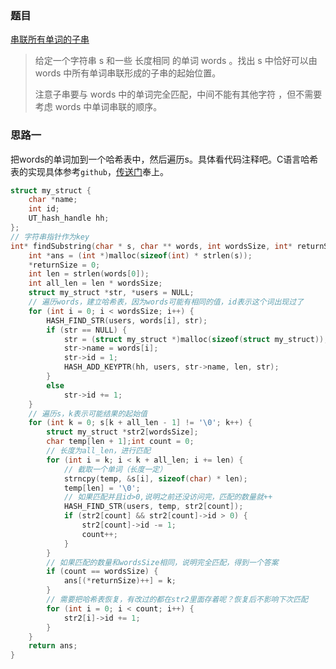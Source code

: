 ### 题目

[串联所有单词的子串](https://leetcode-cn.com/problems/substring-with-concatenation-of-all-words/)

>给定一个字符串 s 和一些 长度相同 的单词 words 。找出 s 中恰好可以由 words 中所有单词串联形成的子串的起始位置。
>
>注意子串要与 words 中的单词完全匹配，中间不能有其他字符 ，但不需要考虑 words 中单词串联的顺序。
>

### 思路一

把words的单词加到一个哈希表中，然后遍历s。具体看代码注释吧。C语言哈希表的实现具体参考`github`，[传送门](https://github.com/troydhanson/uthash)奉上。

```c
struct my_struct {
    char *name;
    int id;
    UT_hash_handle hh;
};
// 字符串指针作为key
int* findSubstring(char * s, char ** words, int wordsSize, int* returnSize){
    int *ans = (int *)malloc(sizeof(int) * strlen(s));
    *returnSize = 0;
    int len = strlen(words[0]);
    int all_len = len * wordsSize;
    struct my_struct *str, *users = NULL;
    // 遍历words，建立哈希表，因为words可能有相同的值，id表示这个词出现过了
    for (int i = 0; i < wordsSize; i++) {
        HASH_FIND_STR(users, words[i], str);
        if (str == NULL) {
            str = (struct my_struct *)malloc(sizeof(struct my_struct));
            str->name = words[i];
            str->id = 1;
            HASH_ADD_KEYPTR(hh, users, str->name, len, str);
        }
        else
            str->id += 1;
    }
    // 遍历s，k表示可能结果的起始值
    for (int k = 0; s[k + all_len - 1] != '\0'; k++) {
        struct my_struct *str2[wordsSize];
        char temp[len + 1];int count = 0;
        // 长度为all_len，进行匹配 
        for (int i = k; i < k + all_len; i += len) {
            // 截取一个单词（长度一定）
            strncpy(temp, &s[i], sizeof(char) * len);
            temp[len] = '\0';
            // 如果匹配并且id>0,说明之前还没访问完，匹配的数量就++
            HASH_FIND_STR(users, temp, str2[count]);
            if (str2[count] && str2[count]->id > 0) {
                str2[count]->id -= 1;
                count++;
            }
        }
        // 如果匹配的数量和wordsSize相同，说明完全匹配，得到一个答案
        if (count == wordsSize) {
            ans[(*returnSize)++] = k;
        }
        // 需要把哈希表恢复，有改过的都在str2里面存着呢？恢复后不影响下次匹配
        for (int i = 0; i < count; i++) {
            str2[i]->id += 1;
        }
    }
    return ans;
}
```

